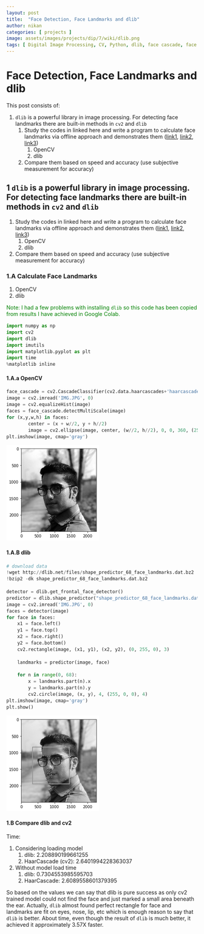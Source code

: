 ```yaml
---
layout: post
title:  "Face Detection, Face Landmarks and dlib"
author: nikan
categories: [ projects ]
image: assets/images/projects/dip/7/wiki/dlib.png
tags: [ Digital Image Processing, CV, Python, dlib, face cascade, face landmarks, face detection]
---
```


# Face Detection, Face Landmarks and dlib


This post consists of:
1. `dlib` is a powerful library in image processing. For detecting face landmarks there are built-in methods in `cv2` and `dlib`
    1. Study the codes in linked here and write a program to calculate face landmarks via offline approach and demonstrates them ([link1](https://www.learnopencv.com/facemark-facial-landmark-detection-using-opencv/), [link2](https://towardsdatascience.com/facial-mapping-landmarks-with-dlib-python-160abcf7d672), [link3](https://www.pyimagesearch.com/2017/04/03/facial-landmarks-dlib-opencv-python/))
        1. OpenCV
        2. dlib
    2. Compare them based on speed and accuracy (use subjective measurement for accuracy)

## 1 `dlib` is a powerful library in image processing. For detecting face landmarks there are built-in methods in `cv2` and `dlib`
1. Study the codes in linked here and write a program to calculate face landmarks via offline approach and demonstrates them ([link1](https://www.learnopencv.com/facemark-facial-landmark-detection-using-opencv/), [link2](https://towardsdatascience.com/facial-mapping-landmarks-with-dlib-python-160abcf7d672), [link3](https://www.pyimagesearch.com/2017/04/03/facial-landmarks-dlib-opencv-python/))
    1. OpenCV
    2. dlib
2. Compare them based on speed and accuracy (use subjective measurement for accuracy)

### 1.A Calculate Face Landmarks
1. OpenCV
2. dlib

<font color='green'>Note: I had a few problems with installing `dlib` so this code has been copied from results I have achieved in Google Colab.</font>


```python
import numpy as np
import cv2
import dlib
import imutils
import matplotlib.pyplot as plt
import time
%matplotlib inline
```

#### 1.A.a OpenCV


```python
face_cascade = cv2.CascadeClassifier(cv2.data.haarcascades+'haarcascade_frontalface_alt.xml')
image = cv2.imread('IMG.JPG', 0)
image = cv2.equalizeHist(image)
faces = face_cascade.detectMultiScale(image)
for (x,y,w,h) in faces:
        center = (x + w//2, y + h//2)
        image = cv2.ellipse(image, center, (w//2, h//2), 0, 0, 360, (255, 0, 0), 4)
plt.imshow(image, cmap='gray')
```

![cv result](/assets/images/projects/dip/7/wiki/cv.png)

#### 1.A.B dlib


```python
# download data
!wget http://dlib.net/files/shape_predictor_68_face_landmarks.dat.bz2
!bzip2 -dk shape_predictor_68_face_landmarks.dat.bz2

detector = dlib.get_frontal_face_detector()
predictor = dlib.shape_predictor("shape_predictor_68_face_landmarks.dat")
image = cv2.imread('IMG.JPG', 0)
faces = detector(image)
for face in faces:
    x1 = face.left()
    y1 = face.top()
    x2 = face.right()
    y2 = face.bottom()
    cv2.rectangle(image, (x1, y1), (x2, y2), (0, 255, 0), 3)

    landmarks = predictor(image, face)

    for n in range(0, 68):
        x = landmarks.part(n).x
        y = landmarks.part(n).y
        cv2.circle(image, (x, y), 4, (255, 0, 0), 4)
plt.imshow(image, cmap='gray')
plt.show()
```

![dlib result](/assets/images/projects/dip/7/wiki/dlib.png)

#### 1.B Compare dlib and cv2

Time:
1. Considering loading model
    1. dlib: 2.208890199661255
    2. HaarCascade (cv2): 2.6401994228363037
2. Without model load time
    1. dlib: 0.7304553985595703
    2. HaarCascade: 2.6089558601379395

So based on the values we can say that dlib is pure success as only cv2 trained model could not find the face and just marked a small area beneath the ear.
Actually, `dlib` almost found perfect rectangle for face and landmarks are fit on eyes, nose, lip, etc which is enough reason to say that `dlib` is better.
About time, even though the result of `dlib` is much better, it achieved it approximately 3.57X faster.
